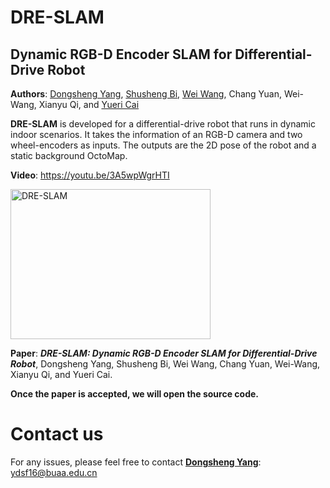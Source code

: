 # DRE-SLAM 
## Dynamic RGB-D Encoder SLAM for Differential-Drive Robot
**Authors**: [Dongsheng Yang](https://github.com/ydsf16), [Shusheng Bi](http://ir.lib.buaa.edu.cn/Scholar/ScholarCard/5784), [Wei Wang](http://ir.lib.buaa.edu.cn/Scholar/ScholarCard/5800), Chang Yuan, Wei-Wang, Xianyu Qi, and [Yueri Cai](http://ir.lib.buaa.edu.cn/Scholar/ScholarCard/5785)

**DRE-SLAM** is developed for a differential-drive robot that runs in dynamic indoor scenarios. It takes the information of an RGB-D camera and two wheel-encoders as inputs. The outputs are the 2D pose of the robot and a static background OctoMap.

**Video**: <https://youtu.be/3A5wpWgrHTI>

<a href="https://youtu.be/3A5wpWgrHTI" target="_blank"><img src="http://img.youtube.com/vi/3A5wpWgrHTI/0.jpg" 
alt="DRE-SLAM" width="320" height="240"/></a>

**Paper**: ***DRE-SLAM: Dynamic RGB-D Encoder SLAM for Differential-Drive Robot***, Dongsheng Yang, Shusheng Bi, Wei Wang, Chang Yuan, Wei-Wang, Xianyu Qi, and Yueri Cai.

**Once the paper is accepted, we will open the source code.**

# Contact us
For any issues, please feel free to contact **[Dongsheng Yang](https://github.com/ydsf16)**: <ydsf16@buaa.edu.cn>
